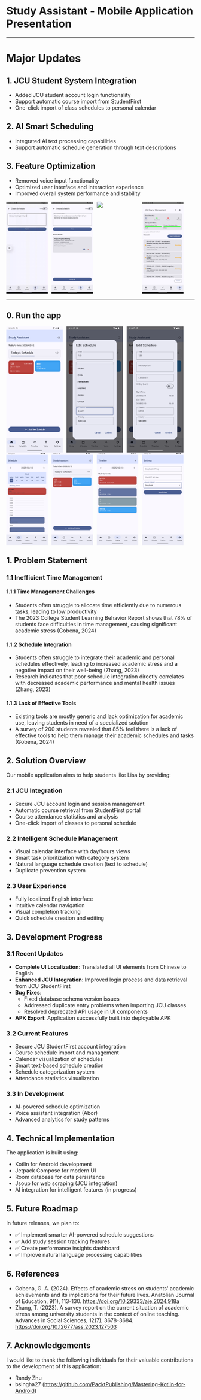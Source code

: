 <!-- CP3406
Scenario 6: Student Study and Time Management App
Lisa is a busy college student balancing her academic responsibilities, part-time job, and social life.
She often finds herself overwhelmed by the sheer volume of tasks, assignments, and deadlines,
making it difficult to stay organized and focused. Despite her best efforts, she often misses deadlines
and struggles to prioritize what’s most important. Lisa feels that she needs a better way to manage
her time, set specific goals, and track her progress toward achieving both academic and personal
milestones. She wants an app that helps her break down her tasks, set clear study goals, and prioritize
her daily activities. The app should help Lisa visualize her workload, track her progress, and ensure
she maintains a healthy balance between studying, working, and enjoying her social life. -->

# Study Assistant - Mobile Application Presentation

---


# Major Updates

## 1. JCU Student System Integration

- Added JCU student account login functionality
- Support automatic course import from StudentFirst
- One-click import of class schedules to personal calendar

## 2. AI Smart Scheduling

- Integrated AI text processing capabilities
- Support automatic schedule generation through text descriptions

## 3. Feature Optimization

- Removed voice input functionality
- Optimized user interface and interaction experience
- Improved overall system performance and stability


<div style="display: flex; flex-wrap: wrap; gap: 10px;">
    <img src="./assets/Screen_recording_20250403_193337.gif" width="22%" />
    <img src="./assets/Screenshot_20250403_200911.png" width="22%" />
    <img src="./assets/Screen_recording_20250403_201211.gif" width="22%" />
    <img src="./assets/Screenshot_20250403_192937.png" width="22%" />
</div>

---

## 0. Run the app

<div style="display: flex; flex-wrap: wrap; gap: 10px;">
    <img src="./assets/Screenshot_20250212_171409.png" width="30%" />
    <img src="./assets/Screenshot_20250212_171359.png" width="30%" />
    <img src="./assets/Screenshot_20250212_171349.png" width="30%" />

</div>

<div style="display: flex; flex-wrap: wrap; gap: 10px;">
    <img src="./assets/Screenshot_20250212_170705.png" width="22%" />
    <img src="./assets/Screenshot_20250212_170648.png" width="22%" />
    <img src="./assets/Screenshot_20250212_170721.png" width="22%" />
    <img src="./assets/Screenshot_20250212_170739.png" width="22%" />
</div>

<div style="display: flex; flex-wrap: wrap; gap: 10px;">
</div>

## 1. Problem Statement

### 1.1 Inefficient Time Management

#### 1.1.1 Time Management Challenges

- Students often struggle to allocate time efficiently due to numerous tasks, leading to low productivity
- The 2023 College Student Learning Behavior Report shows that 78% of students face difficulties in time management, causing significant academic stress (Gobena, 2024)

#### 1.1.2 Schedule Integration

- Students often struggle to integrate their academic and personal schedules effectively, leading to increased academic stress and a negative impact on their well-being (Zhang, 2023)
- Research indicates that poor schedule integration directly correlates with decreased academic performance and mental health issues (Zhang, 2023)

#### 1.1.3 Lack of Effective Tools

- Existing tools are mostly generic and lack optimization for academic use, leaving students in need of a specialized solution
- A survey of 200 students revealed that 85% feel there is a lack of effective tools to help them manage their academic schedules and tasks (Gobena, 2024)

## 2. Solution Overview

Our mobile application aims to help students like Lisa by providing:

### 2.1 JCU Integration

- Secure JCU account login and session management
- Automatic course retrieval from StudentFirst portal
- Course attendance statistics and analysis
- One-click import of classes to personal schedule

### 2.2 Intelligent Schedule Management

- Visual calendar interface with day/hours views
- Smart task prioritization with category system
- Natural language schedule creation (text to schedule)
- Duplicate prevention system

### 2.3 User Experience

- Fully localized English interface
- Intuitive calendar navigation
- Visual completion tracking
- Quick schedule creation and editing

## 3. Development Progress

### 3.1 Recent Updates

- **Complete UI Localization**: Translated all UI elements from Chinese to English
- **Enhanced JCU Integration**: Improved login process and data retrieval from JCU StudentFirst
- **Bug Fixes**:
  - Fixed database schema version issues
  - Addressed duplicate entry problems when importing JCU classes
  - Resolved deprecated API usage in UI components
- **APK Export**: Application successfully built into deployable APK

### 3.2 Current Features

- Secure JCU StudentFirst account integration
- Course schedule import and management
- Calendar visualization of schedules
- Smart text-based schedule creation
- Schedule categorization system
- Attendance statistics visualization

### 3.3 In Development

- AI-powered schedule optimization
- Voice assistant integration (Abor)
- Advanced analytics for study patterns

## 4. Technical Implementation

The application is built using:

- Kotlin for Android development
- Jetpack Compose for modern UI
- Room database for data persistence
- Jsoup for web scraping (JCU integration)
- AI integration for intelligent features (in progress)

## 5. Future Roadmap

In future releases, we plan to:

- ✅ Implement smarter AI-powered schedule suggestions
- ✅ Add study session tracking features
- ✅ Create performance insights dashboard
- ✅ Improve natural language processing capabilities

## 6. References

- Gobena, G. A. (2024). Effects of academic stress on students' academic achievements and its implications for their future lives. Anatolian Journal of Education, 9(1), 113-130. https://doi.org/10.29333/aje.2024.918a
- Zhang, T. (2023). A survey report on the current situation of academic stress among university students in the context of online teaching. Advances in Social Sciences, 12(7), 3678-3684. https://doi.org/10.12677/ass.2023.127503

## 7. Acknowledgements

I would like to thank the following individuals for their valuable contributions to the development of this application:

- Randy Zhu
- bsingha27 (https://github.com/PacktPublishing/Mastering-Kotlin-for-Android)
